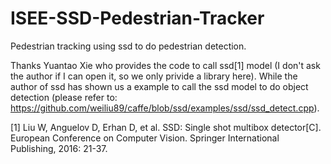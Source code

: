 # ISEE-SSD-Pedestrian-Tracker
Pedestrian tracking using ssd to do pedestrian detection.

Thanks Yuantao Xie who provides the code to call ssd[1] model (I don't ask the author if I can open it, so we only privide a library here).
While the author of ssd has shown us a example to call the ssd model to do object detection (please refer to: https://github.com/weiliu89/caffe/blob/ssd/examples/ssd/ssd_detect.cpp).

[1] Liu W, Anguelov D, Erhan D, et al. SSD: Single shot multibox detector[C]. European Conference on Computer Vision. Springer International Publishing, 2016: 21-37.

